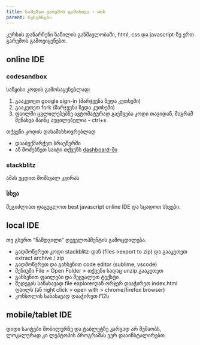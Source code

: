 ```yaml
---
title: სამუშაო გარემოს გამართვა - web
parent: რესურსები
--- 
```


კურსის დანარჩენი ნაწილის განმავლობაში, html, css და javascript-ზე ერთ გარემოს გამოვიყენებთ. 


## online IDE

### codesandbox
საწყისი კოდის გამოსაყენებლად:
1. გააკეთეთ google sign-in (მარჯვენა ზედა კუთხეში)
2. გააკეთეთ fork (მარჯვენა ზედა კუთხეში)
3. ფაილში ცვლილებებზე ავტომატურად გაეშვება კოდი თავიდან, მაგრამ შენახვა მაინც აუცილებელია - ctrl+s

თქვენი კოდის დასამახსოვრებლად 
- დააბუქმარქეთ ბრაუზერში
- ან მოძებნეთ საიტი თქვენს [dashboard-ში](https://codesandbox.io/dashboard/home) 

### stackblitz
ამას ვცდით მომავალ კვირას

### სხვა
შეგიძლიათ დაგუგლოთ best javascript online IDE და სცადოთ სხვები.

## local IDE
თუ გსურთ "ნამდვილი" დეველოპმენტის გამოცდილება.

- გადმოწერეთ კოდი stackblitz-დან (files->export to zip) და გააკეთეთ extract archive / zip
- გადმოწერეთ და გახსენით code editor (sublime, vscode)
- მენიუში File > Open Folder > თქვენი სადაც unzip გააკეთეთ
- გახსენით ფაილები და შეცვალეთ ტექსტი
- შედეგის სანახავად file explorerდან ორჯერ დააჭირეთ index.html ფაილს (ან right click > open with > chrome/firefox browser)
- კონსოლის სანახავად დააჭირეთ f12ს


## mobile/tablet IDE
დიდი საიტები მობილურზე და ტაბლეტზე კარგად არ მუშაობს, ლოკალურად კი ლეპტოპის პროგრამას ვერ დააინსტალირებთ.